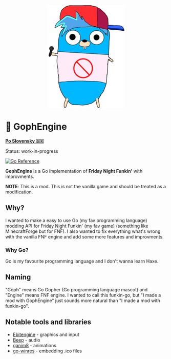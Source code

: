 <p align="center">
    <img src="https://github.com/MatusOllah/gophengine/blob/main/bf-gopher_240x320.png" alt="GophEngine logo">
</p>

# 🎤 GophEngine

**[Po Slovensky 🇸🇰](https://github.com/MatusOllah/gophengine/blob/main/README.sk-SK.md)**

Status: work-in-progress

[![Go Reference](https://pkg.go.dev/badge/github.com/MatusOllah/gophengine.svg)](https://pkg.go.dev/github.com/MatusOllah/gophengine)

**GophEngine** is a Go implementation of **Friday Night Funkin'** with improvments.

**NOTE**: This is a mod. This is not the vanilla game and should be treated as a modification.

## Why?

I wanted to make a easy to use Go (my fav programming language) modding API for Friday Night Funkin' (my fav game) (something like MinecraftForge but for FNF).
I also wanted to fix everything what's wrong with the vanilla FNF engine and add some more features and improvments.

### Why Go?

Go is my favourite programming language and I don't wanna learn Haxe.

## Naming

"Goph" means Go Gopher (Go programming language mascot) and "Engine" means FNF engine.
I wanted to call this funkin-go, but "I made a mod with GophEngine" just sounds more natural than "I made a mod with funkin-go".

## Notable tools and libraries

- [Ebitengine](https://github.com/hajimehoshi/ebiten) - graphics and input
- [Beep](https://github.com/gopxl/beep) - audio
- [ganim8](https://github.com/yohamta/ganim8) - animations
- [go-winres](https://github.com/tc-hib/go-winres) - embedding .ico files
